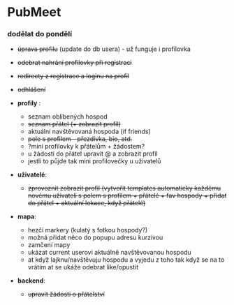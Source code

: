 # PubMeet
### dodělat do pondělí
- ~~úprava profilu~~ (update do db usera) - už funguje i profilovka
- ~~odebrat nahrání profilovky při registraci~~
- ~~redirecty z registrace a loginu na profil~~
- ~~odhlášení~~

- **profily** :
    - seznam oblíbených hospod
    - ~~seznam přátel (+ zobrazit profil)~~
    - aktuální navštěvovaná hospoda (if friends)
    - ~~pole s profilem - přezdívka, bio, atd.~~
    - ?mini profilovky k přátelům + žádostem?
    - u žádostí do přátel upravit @ a zobrazit profil
    - jestli to půjde tak mini profilovečky u uživatelů
 
- **uživatelé**:
    - ~~zprovoznit zobrazit profil (vytvořit templates automaticky každému novému uživateli s polem s profilem + přátelé + fav hospody + přidat do přátel + aktuální lokace, když přátelé)~~

- **mapa**:
    - hezčí markery (kulatý s fotkou hospody?)
    - možná přidat něco do popupu adresu kurzívou
    - zamčení mapy 
    - ukázat current userovi aktuálně navštěvovanou hospodu
    - at když lajknu/navštěvuju hospodu a vyjedu z toho tak když se na to vrátim at se ukáže odebrat like/opustit

- **backend**:
    - ~~upravit žádosti o přátelství~~

